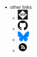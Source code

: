 - other links
  - [![Bjompen is an MVP](./images/MVP_Badge.png "Bjompen is an MVP")](https://mvp.microsoft.com/en-us/PublicProfile/5005317)
  - [![Bjompen at GitHub](./images/mark.png "Bjompen at GitHub")](http://github.com/bjompen/)
  - [![Bjompen at Bluesky](./images/bsky.png "Bjompen at Bluesky")](https://bsky.app/profile/bjompen.com)
  - [![Bjompen as a service (RSS)](./images/baas.png "Bjompen as a service (RSS)")](http://bjompen.com/rss/rss.xml)
  